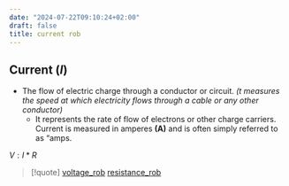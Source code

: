 ```yaml
---
date: "2024-07-22T09:10:24+02:00"
draft: false
title: current rob
---
```


## Current (*I*)

-   The flow of electric charge through a conductor or circuit. *(t
    measures the speed at which electricity flows through a cable or any
    other conductor)*
    -   It represents the rate of flow of electrons or other charge
        carriers. Current is measured in amperes **(A)** and is often
        simply referred to as “amps.

*V* : *I* \* *R*

> \[!quote\] [voltage_rob](/Notes/posts/voltage_rob)
> [resistance_rob](/Notes/posts/resistance_rob)
